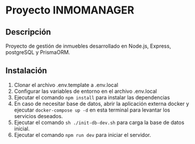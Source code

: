 # Proyecto INMOMANAGER

## Descripción
Proyecto de gestión de inmuebles desarrollado en Node.js, Express, postgreSQL y PrismaORM.

## Instalación
1. Clonar el archivo .env.template a .env.local
2. Configurar las variables de entorno en el archivo .env.local
3. Ejecutar el comando `npm install` para instalar las dependencias
4. En caso de necesitar base de datos, abrir la aplicación externa docker y ejecutar `docker-compose up -d` en esta terminal para levantar los servicios deseados.
5. Ejecutar el comando `sh ./init-db-dev.sh` para carga la base de datos inicial.
6. Ejecutar el comando `npm run dev` para iniciar el servidor.